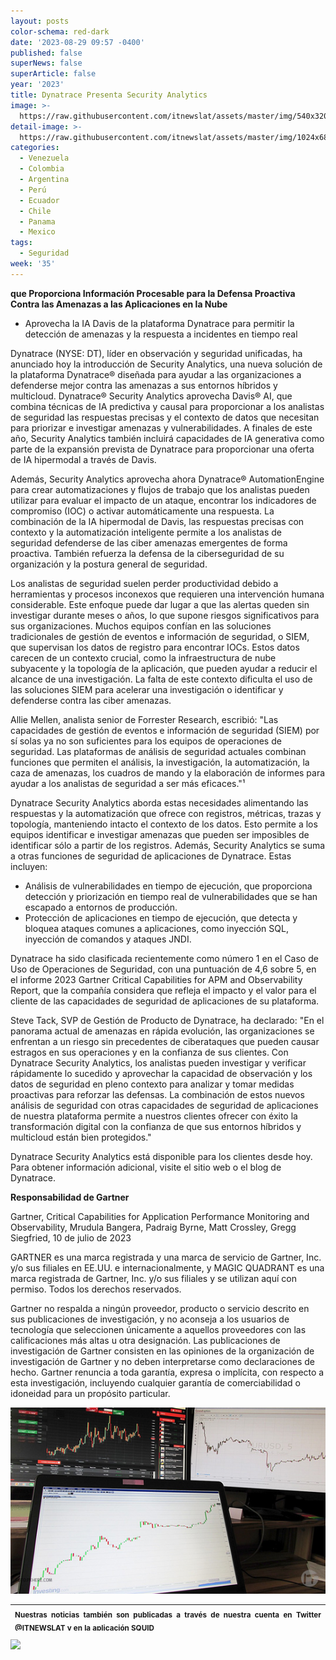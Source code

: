 ```yaml
---
layout: posts
color-schema: red-dark
date: '2023-08-29 09:57 -0400'
published: false
superNews: false
superArticle: false
year: '2023'
title: Dynatrace Presenta Security Analytics
image: >-
  https://raw.githubusercontent.com/itnewslat/assets/master/img/540x320/Analisis-p.jpg
detail-image: >-
  https://raw.githubusercontent.com/itnewslat/assets/master/img/1024x680/Analisis-g.jpg
categories:
  - Venezuela
  - Colombia
  - Argentina
  - Perú
  - Ecuador
  - Chile
  - Panama
  - Mexico
tags:
  - Seguridad
week: '35'
---
```

**que Proporciona Información Procesable para la Defensa Proactiva Contra las Amenazas a las Aplicaciones en la Nube**

- Aprovecha la IA Davis de la plataforma Dynatrace para permitir la detección de amenazas y la respuesta a incidentes en tiempo real


Dynatrace (NYSE: DT), líder en observación y seguridad unificadas, ha anunciado hoy la introducción de Security Analytics, una nueva solución de la plataforma Dynatrace® diseñada para ayudar a las organizaciones a defenderse mejor contra las amenazas a sus entornos híbridos y multicloud.  Dynatrace® Security Analytics aprovecha Davis® AI, que combina técnicas de IA predictiva y causal para proporcionar a los analistas de seguridad las respuestas precisas y el contexto de datos que necesitan para priorizar e investigar amenazas y vulnerabilidades. A finales de este año, Security Analytics también incluirá capacidades de IA generativa como parte de la expansión prevista de Dynatrace para proporcionar una oferta de IA hipermodal a través de Davis. 

Además, Security Analytics aprovecha ahora Dynatrace® AutomationEngine para crear automatizaciones y flujos de trabajo que los analistas pueden utilizar para evaluar el impacto de un ataque, encontrar los indicadores de compromiso (IOC) o activar automáticamente una respuesta. La combinación de la IA hipermodal de Davis, las respuestas precisas con contexto y la automatización inteligente permite a los analistas de seguridad defenderse de las ciber amenazas emergentes de forma proactiva. También refuerza la defensa de la ciberseguridad de su organización y la postura general de seguridad.

Los analistas de seguridad suelen perder productividad debido a herramientas y procesos inconexos que requieren una intervención humana considerable. Este enfoque puede dar lugar a que las alertas queden sin investigar durante meses o años, lo que supone riesgos significativos para sus organizaciones. Muchos equipos confían en las soluciones tradicionales de gestión de eventos e información de seguridad, o SIEM, que supervisan los datos de registro para encontrar IOCs.  Estos datos carecen de un contexto crucial, como la infraestructura de nube subyacente y la topología de la aplicación, que pueden ayudar a reducir el alcance de una investigación. La falta de este contexto dificulta el uso de las soluciones SIEM para acelerar una investigación o identificar y defenderse contra las ciber amenazas. 

Allie Mellen, analista senior de Forrester Research, escribió: "Las capacidades de gestión de eventos e información de seguridad (SIEM) por sí solas ya no son suficientes para los equipos de operaciones de seguridad. Las plataformas de análisis de seguridad actuales combinan funciones que permiten el análisis, la investigación, la automatización, la caza de amenazas, los cuadros de mando y la elaboración de informes para ayudar a los analistas de seguridad a ser más eficaces."¹

Dynatrace Security Analytics aborda estas necesidades alimentando las respuestas y la automatización que ofrece con registros, métricas, trazas y topología, manteniendo intacto el contexto de los datos. Esto permite a los equipos identificar e investigar amenazas que pueden ser imposibles de identificar sólo a partir de los registros. Además, Security Analytics se suma a otras funciones de seguridad de aplicaciones de Dynatrace. 
Estas incluyen:

- Análisis de vulnerabilidades en tiempo de ejecución, que proporciona detección y priorización en tiempo real de vulnerabilidades que se han escapado a entornos de producción.
- Protección de aplicaciones en tiempo de ejecución, que detecta y bloquea ataques comunes a aplicaciones, como inyección SQL, inyección de comandos y ataques JNDI.

Dynatrace ha sido clasificada recientemente como número 1 en el Caso de Uso de Operaciones de Seguridad, con una puntuación de 4,6 sobre 5, en el informe 2023 Gartner Critical Capabilities for APM and Observability Report, que la compañía considera que refleja el impacto y el valor para el cliente de las capacidades de seguridad de aplicaciones de su plataforma.

Steve Tack, SVP de Gestión de Producto de Dynatrace, ha declarado: "En el panorama actual de amenazas en rápida evolución, las organizaciones se enfrentan a un riesgo sin precedentes de ciberataques que pueden causar estragos en sus operaciones y en la confianza de sus clientes. Con Dynatrace Security Analytics, los analistas pueden investigar y verificar rápidamente lo sucedido y aprovechar la capacidad de observación y los datos de seguridad en pleno contexto para analizar y tomar medidas proactivas para reforzar las defensas. La combinación de estos nuevos análisis de seguridad con otras capacidades de seguridad de aplicaciones de nuestra plataforma permite a nuestros clientes ofrecer con éxito la transformación digital con la confianza de que sus entornos híbridos y multicloud están bien protegidos."

Dynatrace Security Analytics está disponible para los clientes desde hoy. Para obtener información adicional, visite el sitio web o el blog de Dynatrace.

**Responsabilidad de Gartner**

Gartner, Critical Capabilities for Application Performance Monitoring and Observability, Mrudula Bangera, Padraig Byrne, Matt Crossley, Gregg Siegfried, 10 de julio de 2023

GARTNER es una marca registrada y una marca de servicio de Gartner, Inc. y/o sus filiales en EE.UU. e internacionalmente, y MAGIC QUADRANT es una marca registrada de Gartner, Inc. y/o sus filiales y se utilizan aquí con permiso. Todos los derechos reservados.

Gartner no respalda a ningún proveedor, producto o servicio descrito en sus publicaciones de investigación, y no aconseja a los usuarios de tecnología que seleccionen únicamente a aquellos proveedores con las calificaciones más altas u otra designación. Las publicaciones de investigación de Gartner consisten en las opiniones de la organización de investigación de Gartner y no deben interpretarse como declaraciones de hecho. Gartner renuncia a toda garantía, expresa o implícita, con respecto a esta investigación, incluyendo cualquier garantía de comerciabilidad o idoneidad para un propósito particular.

![](https://raw.githubusercontent.com/itnewslat/assets/master/img/540x320/Analisis-p.jpg)

<table style="height: 42px;" width="569">
<tbody>
<tr>
<td style="text-align: justify;"><sub><strong>Nuestras noticias también son publicadas a través de nuestra cuenta en Twitter <a href="https://twitter.com/itnewslat?lang=es">@ITNEWSLAT</a> y en la aplicación <a href="https://squidapp.co/en/">SQUID</a></strong></sub></td>
</tr>
</tbody>
</table>

<img src="https://tracker.metricool.com/c3po.jpg?hash=56f88a41e39ab42c063cc51676587a04"/>